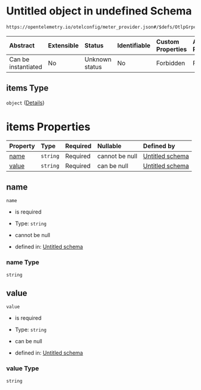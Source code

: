 # Untitled object in undefined Schema

```txt
https://opentelemetry.io/otelconfig/meter_provider.json#/$defs/OtlpGrpcMetricExporter/properties/headers/items
```



| Abstract            | Extensible | Status         | Identifiable | Custom Properties | Additional Properties | Access Restrictions | Defined In                                                                     |
| :------------------ | :--------- | :------------- | :----------- | :---------------- | :-------------------- | :------------------ | :----------------------------------------------------------------------------- |
| Can be instantiated | No         | Unknown status | No           | Forbidden         | Forbidden             | none                | [meter\_provider.json\*](../schema/meter_provider.json "open original schema") |

## items Type

`object` ([Details](common-defs-namestringvaluepair.md))

# items Properties

| Property        | Type     | Required | Nullable       | Defined by                                                                                                                                                           |
| :-------------- | :------- | :------- | :------------- | :------------------------------------------------------------------------------------------------------------------------------------------------------------------- |
| [name](#name)   | `string` | Required | cannot be null | [Untitled schema](common-defs-namestringvaluepair-properties-name.md "https://opentelemetry.io/otelconfig/common.json#/$defs/NameStringValuePair/properties/name")   |
| [value](#value) | `string` | Required | can be null    | [Untitled schema](common-defs-namestringvaluepair-properties-value.md "https://opentelemetry.io/otelconfig/common.json#/$defs/NameStringValuePair/properties/value") |

## name



`name`

* is required

* Type: `string`

* cannot be null

* defined in: [Untitled schema](common-defs-namestringvaluepair-properties-name.md "https://opentelemetry.io/otelconfig/common.json#/$defs/NameStringValuePair/properties/name")

### name Type

`string`

## value



`value`

* is required

* Type: `string`

* can be null

* defined in: [Untitled schema](common-defs-namestringvaluepair-properties-value.md "https://opentelemetry.io/otelconfig/common.json#/$defs/NameStringValuePair/properties/value")

### value Type

`string`
